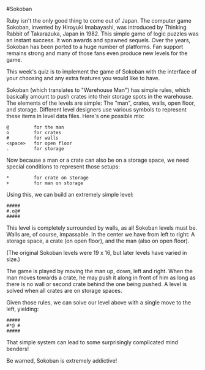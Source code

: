 #Sokoban

Ruby isn't the only good thing to come out of Japan. The computer game Sokoban, invented by Hiroyuki Imabayashi, was introduced by Thinking Rabbit of Takarazuka, Japan in 1982. This simple game of logic puzzles was an instant success. It won awards and spawned sequels. Over the years, Sokoban has been ported to a huge number of platforms. Fan support remains strong and many of those fans even produce new levels for the game.

This week's quiz is to implement the game of Sokoban with the interface of your choosing and any extra features you would like to have.

Sokoban (which translates to "Warehouse Man") has simple rules, which basically amount to push crates into their storage spots in the warehouse. The elements of the levels are simple: The "man", crates, walls, open floor, and storage. Different level designers use various symbols to represent these items in level data files. Here's one possible mix:

```
@         for the man
o         for crates
#         for walls
<space>   for open floor
.         for storage
```

Now because a man or a crate can also be on a storage space, we need special conditions to represent those setups:

```
*         for crate on storage
+         for man on storage
```

Using this, we can build an extremely simple level:

```
#####
#.o@#
#####
```

This level is completely surrounded by walls, as all Sokoban levels must be. Walls are, of course, impassable. In the center we have from left to right: A storage space, a crate (on open floor), and the man (also on open floor).

(The original Sokoban levels were 19 x 16, but later levels have varied in size.)

The game is played by moving the man up, down, left and right. When the man moves towards a crate, he may push it along in front of him as long as there is no wall or second crate behind the one being pushed. A level is solved when all crates are on storage spaces.

Given those rules, we can solve our level above with a single move to the left, yielding:

```
#####
#*@ #
#####
```

That simple system can lead to some surprisingly complicated mind benders!

Be warned, Sokoban is extremely addictive!
